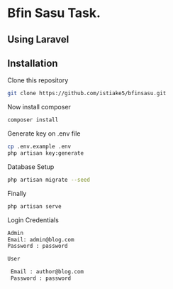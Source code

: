 # Bfin Sasu Task.

## Using Laravel

## Installation

Clone this repository

```bash
git clone https://github.com/istiake5/bfinsasu.git
```

Now install composer

```bash
composer install
```

Generate key on .env file

```bash
cp .env.example .env
php artisan key:generate
```
Database Setup

```bash
php artisan migrate --seed
```

Finally
```bash
php artisan serve
```

Login Credentials
```bash
Admin
Email: admin@blog.com
Password : password

User

 Email : author@blog.com
 Password : password
```